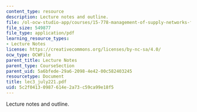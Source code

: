 ```yaml
---
content_type: resource
description: Lecture notes and outline.
file: /ol-ocw-studio-app/courses/15-778-management-of-supply-networks-for-products-and-services-summer-2004/5c2f04130987614e2a73c59ca99e18f5_lec3_july221.pdf
file_size: 549877
file_type: application/pdf
learning_resource_types:
- Lecture Notes
license: https://creativecommons.org/licenses/by-nc-sa/4.0/
ocw_type: OCWFile
parent_title: Lecture Notes
parent_type: CourseSection
parent_uid: 5a6bfede-29a6-2098-4e42-00c582403245
resourcetype: Document
title: lec3_july221.pdf
uid: 5c2f0413-0987-614e-2a73-c59ca99e18f5
---
```

Lecture notes and outline.